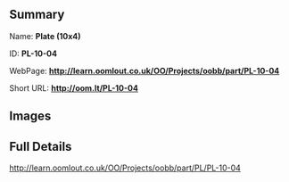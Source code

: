 

## Summary
 
Name: __Plate (10x4)__

ID: __PL-10-04__

WebPage: __http://learn.oomlout.co.uk/OO/Projects/oobb/part/PL-10-04__

Short URL: __http://oom.lt/PL-10-04__


## Images




## Full Details

 http://learn.oomlout.co.uk/OO/Projects/oobb/part/PL/PL-10-04

